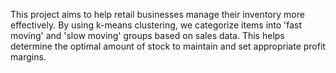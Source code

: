 This project aims to help retail businesses manage their inventory more effectively. By using k-means clustering, we categorize items into 'fast moving' and 'slow moving' groups based on sales data. This helps determine the optimal amount of stock to maintain and set appropriate profit margins.
